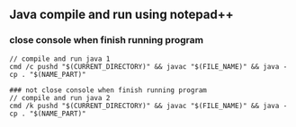 ## Java compile and run using notepad++
### close console when finish running program
```batch
// compile and run java 1
cmd /c pushd "$(CURRENT_DIRECTORY)" && javac "$(FILE_NAME)" && java -cp . "$(NAME_PART)"
```

```batch
### not close console when finish running program
// compile and run java 2
cmd /k pushd "$(CURRENT_DIRECTORY)" && javac "$(FILE_NAME)" && java -cp . "$(NAME_PART)"
```
